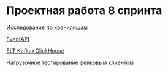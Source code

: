 # Проектная работа 8 спринта

[Исследование по хранилищам](research/readme_research.txt)

[EventAPI](api_app/requirements.txt)

[ELT Kafka>ClickHouse ](etl/src/README.md)

[Нагрузочное тестирование фейковым клиентом](fake_client/readme.md)

